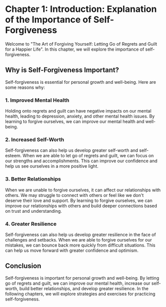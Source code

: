 Chapter 1: Introduction: Explanation of the Importance of Self-Forgiveness
==========================================================================

Welcome to "The Art of Forgiving Yourself: Letting Go of Regrets and Guilt for a Happier Life". In this chapter, we will explore the importance of self-forgiveness.

Why is Self-Forgiveness Important?
----------------------------------

Self-forgiveness is essential for personal growth and well-being. Here are some reasons why:

### 1. Improved Mental Health

Holding onto regrets and guilt can have negative impacts on our mental health, leading to depression, anxiety, and other mental health issues. By learning to forgive ourselves, we can improve our mental health and well-being.

### 2. Increased Self-Worth

Self-forgiveness can also help us develop greater self-worth and self-esteem. When we are able to let go of regrets and guilt, we can focus on our strengths and accomplishments. This can improve our confidence and help us see ourselves in a more positive light.

### 3. Better Relationships

When we are unable to forgive ourselves, it can affect our relationships with others. We may struggle to connect with others or feel like we don't deserve their love and support. By learning to forgive ourselves, we can improve our relationships with others and build deeper connections based on trust and understanding.

### 4. Greater Resilience

Self-forgiveness can also help us develop greater resilience in the face of challenges and setbacks. When we are able to forgive ourselves for our mistakes, we can bounce back more quickly from difficult situations. This can help us move forward with greater confidence and optimism.

Conclusion
----------

Self-forgiveness is important for personal growth and well-being. By letting go of regrets and guilt, we can improve our mental health, increase our self-worth, build better relationships, and develop greater resilience. In the following chapters, we will explore strategies and exercises for practicing self-forgiveness.
